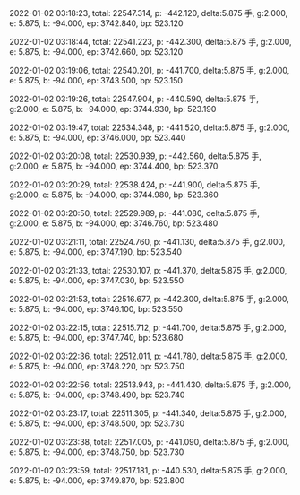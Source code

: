 2022-01-02 03:18:23, total: 22547.314, p: -442.120, delta:5.875 手, g:2.000, e: 5.875, b: -94.000, ep: 3742.840, bp: 523.120

2022-01-02 03:18:44, total: 22541.223, p: -442.300, delta:5.875 手, g:2.000, e: 5.875, b: -94.000, ep: 3742.660, bp: 523.120

2022-01-02 03:19:06, total: 22540.201, p: -441.700, delta:5.875 手, g:2.000, e: 5.875, b: -94.000, ep: 3743.500, bp: 523.150

2022-01-02 03:19:26, total: 22547.904, p: -440.590, delta:5.875 手, g:2.000, e: 5.875, b: -94.000, ep: 3744.930, bp: 523.190

2022-01-02 03:19:47, total: 22534.348, p: -441.520, delta:5.875 手, g:2.000, e: 5.875, b: -94.000, ep: 3746.000, bp: 523.440

2022-01-02 03:20:08, total: 22530.939, p: -442.560, delta:5.875 手, g:2.000, e: 5.875, b: -94.000, ep: 3744.400, bp: 523.370

2022-01-02 03:20:29, total: 22538.424, p: -441.900, delta:5.875 手, g:2.000, e: 5.875, b: -94.000, ep: 3744.980, bp: 523.360

2022-01-02 03:20:50, total: 22529.989, p: -441.080, delta:5.875 手, g:2.000, e: 5.875, b: -94.000, ep: 3746.760, bp: 523.480

2022-01-02 03:21:11, total: 22524.760, p: -441.130, delta:5.875 手, g:2.000, e: 5.875, b: -94.000, ep: 3747.190, bp: 523.540

2022-01-02 03:21:33, total: 22530.107, p: -441.370, delta:5.875 手, g:2.000, e: 5.875, b: -94.000, ep: 3747.030, bp: 523.550

2022-01-02 03:21:53, total: 22516.677, p: -442.300, delta:5.875 手, g:2.000, e: 5.875, b: -94.000, ep: 3746.100, bp: 523.550

2022-01-02 03:22:15, total: 22515.712, p: -441.700, delta:5.875 手, g:2.000, e: 5.875, b: -94.000, ep: 3747.740, bp: 523.680

2022-01-02 03:22:36, total: 22512.011, p: -441.780, delta:5.875 手, g:2.000, e: 5.875, b: -94.000, ep: 3748.220, bp: 523.750

2022-01-02 03:22:56, total: 22513.943, p: -441.430, delta:5.875 手, g:2.000, e: 5.875, b: -94.000, ep: 3748.490, bp: 523.740

2022-01-02 03:23:17, total: 22511.305, p: -441.340, delta:5.875 手, g:2.000, e: 5.875, b: -94.000, ep: 3748.500, bp: 523.730

2022-01-02 03:23:38, total: 22517.005, p: -441.090, delta:5.875 手, g:2.000, e: 5.875, b: -94.000, ep: 3748.750, bp: 523.730

2022-01-02 03:23:59, total: 22517.181, p: -440.530, delta:5.875 手, g:2.000, e: 5.875, b: -94.000, ep: 3749.870, bp: 523.800